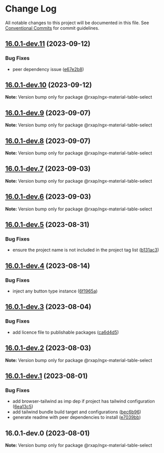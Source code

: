# Change Log

All notable changes to this project will be documented in this file.
See [Conventional Commits](https://conventionalcommits.org) for commit guidelines.

## [16.0.1-dev.11](https://gitlab.com/rxap/packages/compare/@rxap/ngx-material-table-select@16.0.1-dev.10...@rxap/ngx-material-table-select@16.0.1-dev.11) (2023-09-12)

### Bug Fixes

- peer dependency issue ([e67e2b8](https://gitlab.com/rxap/packages/commit/e67e2b8eb884b598536d16c2c544a9ad9be5b53e))

## [16.0.1-dev.10](https://gitlab.com/rxap/packages/compare/@rxap/ngx-material-table-select@16.0.1-dev.9...@rxap/ngx-material-table-select@16.0.1-dev.10) (2023-09-12)

**Note:** Version bump only for package @rxap/ngx-material-table-select

## [16.0.1-dev.9](https://gitlab.com/rxap/packages/compare/@rxap/ngx-material-table-select@16.0.1-dev.8...@rxap/ngx-material-table-select@16.0.1-dev.9) (2023-09-07)

**Note:** Version bump only for package @rxap/ngx-material-table-select

## [16.0.1-dev.8](https://gitlab.com/rxap/packages/compare/@rxap/ngx-material-table-select@16.0.1-dev.7...@rxap/ngx-material-table-select@16.0.1-dev.8) (2023-09-07)

**Note:** Version bump only for package @rxap/ngx-material-table-select

## [16.0.1-dev.7](https://gitlab.com/rxap/packages/compare/@rxap/ngx-material-table-select@16.0.1-dev.6...@rxap/ngx-material-table-select@16.0.1-dev.7) (2023-09-03)

**Note:** Version bump only for package @rxap/ngx-material-table-select

## [16.0.1-dev.6](https://gitlab.com/rxap/packages/compare/@rxap/ngx-material-table-select@16.0.1-dev.5...@rxap/ngx-material-table-select@16.0.1-dev.6) (2023-09-03)

**Note:** Version bump only for package @rxap/ngx-material-table-select

## [16.0.1-dev.5](https://gitlab.com/rxap/packages/compare/@rxap/ngx-material-table-select@16.0.1-dev.4...@rxap/ngx-material-table-select@16.0.1-dev.5) (2023-08-31)

### Bug Fixes

- ensure the project name is not included in the project tag list ([b131ac3](https://gitlab.com/rxap/packages/commit/b131ac3bd92b3b8799d62f15bbd30a1997d7c753))

## [16.0.1-dev.4](https://gitlab.com/rxap/packages/compare/@rxap/ngx-material-table-select@16.0.1-dev.3...@rxap/ngx-material-table-select@16.0.1-dev.4) (2023-08-14)

### Bug Fixes

- inject any button type instance ([6f1965a](https://gitlab.com/rxap/packages/commit/6f1965a1478e50ad6d24d637d496b4dea5478055))

## [16.0.1-dev.3](https://gitlab.com/rxap/packages/compare/@rxap/ngx-material-table-select@16.0.1-dev.2...@rxap/ngx-material-table-select@16.0.1-dev.3) (2023-08-04)

### Bug Fixes

- add licence file to publishable packages ([ca6d4d5](https://gitlab.com/rxap/packages/commit/ca6d4d509a743b89bad5ed7ae935d3007231705a))

## [16.0.1-dev.2](https://gitlab.com/rxap/packages/compare/@rxap/ngx-material-table-select@16.0.1-dev.1...@rxap/ngx-material-table-select@16.0.1-dev.2) (2023-08-03)

**Note:** Version bump only for package @rxap/ngx-material-table-select

## [16.0.1-dev.1](https://gitlab.com/rxap/packages/compare/@rxap/ngx-material-table-select@16.0.1-dev.0...@rxap/ngx-material-table-select@16.0.1-dev.1) (2023-08-01)

### Bug Fixes

- add browser-tailwind as imp dep if project has tailwind configuration ([6ea13c5](https://gitlab.com/rxap/packages/commit/6ea13c5f9b4e652436bf1da879b564d1ed7b8061))
- add tailwind bundle build target and configurations ([bec6b96](https://gitlab.com/rxap/packages/commit/bec6b96be15bbc11ad072ccefdcaf7df9e8fea52))
- generate readme with peer dependencies to install ([e7039bb](https://gitlab.com/rxap/packages/commit/e7039bb5e86ffeadfe7cc92d5fc71d32f8efb4fb))

## 16.0.1-dev.0 (2023-08-01)

**Note:** Version bump only for package @rxap/ngx-material-table-select
